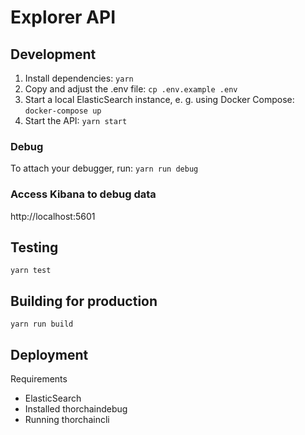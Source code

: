 # Explorer API

## Development

1. Install dependencies: `yarn`
1. Copy and adjust the .env file: `cp .env.example .env`
1. Start a local ElasticSearch instance, e. g. using Docker Compose: `docker-compose up`
1. Start the API: `yarn start`

### Debug

To attach your debugger, run: `yarn run debug`

### Access Kibana to debug data

http://localhost:5601

## Testing

`yarn test`

## Building for production

`yarn run build`

## Deployment

Requirements

* ElasticSearch
* Installed thorchaindebug
* Running thorchaincli
